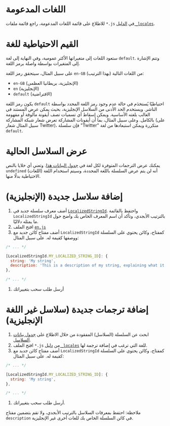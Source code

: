 # اللغات المدعومة

للاطلاع على قائمة اللغات المدعومة، راجع قائمة ملفات `*.js` في [الدليل `_locales`](https://github.com/ampproject/amphtml/tree/main/extensions/amp-story/1.0/_locales).

# القيم الاحتياطية للغة

ستعود اللغات إلى متغيراتها الأكثر عمومية، وفي النهاية إلى لغة `default`. وتتم الإشارة إلى المتغيرات بواسطة واصلة برمز اللغة.

على سبيل المثال، سيتحقق رمز اللغة `en-GB` من اللغات التالية (بهذا الترتيب):

-   `en-GB` (الإنجليزية، بريطانيا العظمى)
-   `en` (الإنجليزية)
-   `default` (الافتراضية)

يكون رمز اللغة `default` احتياطيًا يُستخدَم في حالة عدم وجود رمز اللغة المحدد بواسطة الناشر. ويستخدم الحد الأدنى من السلاسل الإنجليزية، بحيث يمكن عرض المستند في الغالب بلغته الأساسية. ويمكن إسقاط أي تسميات تصف أيقونة مألوفة أو مفهومة بالكامل. وعلى سبيل المثال، بما أن أيقونات المشاركة تعرض شعار شبكة المشاركة (على سبيل المثال شعار Twitter)، فإن سلسلة "Twitter" متكررة ويمكن استبعادها من لغة `default`.

# عرض السلاسل الحالية

يمكنك عرض الترجمات المتوفرة لكل لغة في [جدول البيانات هذا](https://bit.ly/amp-story-strings). وتعني أي خلايا بالنص `undefined` أنه لن يتم عرض السلسلة باللغة المحددة، وسيتم استخدام اللغة (اللغات) الاحتياطية بدلًا منها.

# إضافة سلاسل جديدة (الإنجليزية)

1. أضف معرف سلسلة جديد في [`LocalizedStringId`](https://github.com/ampproject/amphtml/blob/main/src/localized-strings.js#L31). واحتفظ بالقائمة `LocalizedStringId` بالترتيب الأبجدي، وتأكد أن اسم المعرف الخاص بك واضح حول ما يمثله دلاليًا.
2. افتح الملف [`en.js`](https://github.com/ampproject/amphtml/blob/main/extensions/amp-story/1.0/_locales/en.js)
3. أضف مفتاح كائن جديد مع `LocalizedStringId` كمفتاح، وكائن يحتوي على السلسلة ووصفها كقيمة له. على سبيل المثال:

```javascript
/* ... */

[LocalizedStringId.MY_LOCALIZED_STRING_ID]: {
  string: 'My string',
  description: 'This is a description of my string, explaining what it means and/or how it is used.',
},

/* ... */
```

1. أرسل طلب سحب بتغييراتك

# إضافة ترجمات جديدة (سلاسل غير اللغة الإنجليزية)

1. ابحث عن السلسلة (السلاسل) المفقودة من خلال الاطلاع على [جدول بيانات السلاسل](https://bit.ly/amp-story-strings).
2. افتح الملف `*.js` من [دليل `_locales`](https://github.com/ampproject/amphtml/tree/main/extensions/amp-story/1.0/_locales) للغة التي ترغب في إضافة ترجمة لها.
3. أضف مفتاح كائن جديد مع `LocalizedStringId` كمفتاح، وكائن يحتوي على السلسلة كقيمة له. على سبيل المثال:

```javascript
/* ... */

[LocalizedStringId.MY_LOCALIZED_STRING_ID]: {
  string: 'My string',
},

/* ... */
```

1. أرسل طلب سحب بتغييراتك.

ملاحظة: احتفظ بمعرفات السلاسل بالترتيب الأبجدي، ولا تقم بتضمين مفتاح `description` في كائن السلسلة الخاص بك للغات أخرى غير الإنجليزية.
